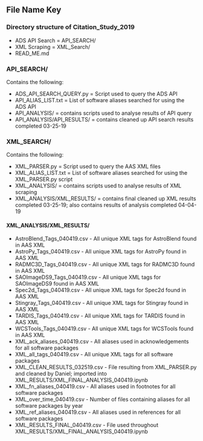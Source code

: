 ## File Name Key

### Directory structure of Citation_Study_2019
+ ADS API Search = API_SEARCH/
+ XML Scraping = XML_Search/
+ READ_ME.md

### API_SEARCH/
Contains the following:
+ ADS_API_SEARCH_QUERY.py = Script used to query the ADS API
+ API_ALIAS_LIST.txt = List of software aliases searched for using the ADS API
+ API_ANALYSIS/ = contains scripts used to analyse results of API query
+ API_ANALYSIS/API_RESULTS/ = contains cleaned up API search results completed 03-25-19

### XML_SEARCH/
Contains the following:
+ XML_PARSER.py = Script used to query the AAS XML files
+ XML_ALIAS_LIST.txt = List of software aliases searched for using the XML_PARSER.py script
+ XML_ANALYSIS/ = contains scripts used to analyse results of XML scraping
+ XML_ANALYSIS/XML_RESULTS/ = contains final cleaned up XML results completed 03-25-19; also contains results of analysis completed 04-04-19

#### XML_ANALYSIS/XML_RESULTS/
* AstroBlend_Tags_040419.csv - All unique XML tags for AstroBlend found in AAS XML 
* AstroPy_Tags_040419.csv - All unique XML tags for AstroPy found in AAS XML 
* RADMC3D_Tags_040419.csv - All unique XML tags for RADMC3D found in AAS XML 
* SAOImageDS9_Tags_040419.csv - All unique XML tags for SAOImageDS9 found in AAS XML 
* Spec2d_Tags_040419.csv - All unique XML tags for Spec2d found in AAS XML 
* Stingray_Tags_040419.csv - All unique XML tags for Stingray found in AAS XML 
* TARDIS_Tags_040419.csv - All unique XML tags for TARDIS found in AAS XML 
* WCSTools_Tags_040419.csv - All unique XML tags for WCSTools found in AAS XML 
* XML_ack_aliases_040419.csv - All aliases used in acknowledgements for all software packages 
* XML_all_tags_040419.csv - All unique XML tags for all software packages 
* XML_CLEAN_RESULTS_032519.csv - File resulting from XML_PARSER.py and cleaned by Daniel; imported into XML_RESULTS/XML_FINAL_ANALYSIS_040419.ipynb
* XML_fn_aliases_040419.csv - All aliases used in footnotes for all software packages 
* XML_over_time_040419.csv - Number of files containing aliases for all software packages by year
* XML_ref_aliases_040419.csv - All aliases used in references for all software packages 
* XML_RESULTS_FINAL_040419.csv - File used throughout XML_RESULTS/XML_FINAL_ANALYSIS_040419.ipynb